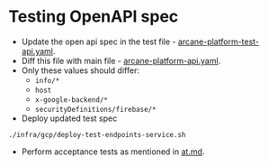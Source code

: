 # Testing OpenAPI spec

* Update the open api spec in the test file - [arcane-platform-test-api.yaml](../libs/clients/arcane-platform-client/src/main/openapi/arcane-platform-test-api.yaml).
* Diff this file with main file - [arcane-platform-api.yaml](../libs/clients/arcane-platform-client/src/main/openapi/arcane-platform-api.yaml).
* Only these values should differ:
  * `info/*`
  * `host`
  * `x-google-backend/*`
  * `securityDefinitions/firebase/*`
* Deploy updated test spec
```shell
./infra/gcp/deploy-test-endpoints-service.sh
```
* Perform acceptance tests as mentioned in [at.md](at.md).